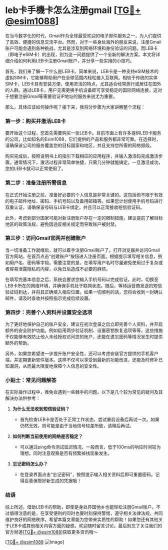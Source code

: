 # leb卡手機卡怎么注册gmail [[TG💪+ @esim1088](https://t.me/s/esim1088)]

在当今数字化的时代，Gmail作为全球最受欢迎的电子邮件服务之一，为人们提供了高效、便捷的信息交流平台。然而，对于一些身处海外的朋友来说，注册Gmail账户可能会遇到各种挑战，尤其是涉及到网络环境和身份验证的问题。而LEB卡（即电子eSIM卡）的出现，则为这一问题提供了一个全新的解决方案。本文将详细介绍如何利用LEB卡注册Gmail账户，并分享一些实用的小技巧。

首先，我们来了解一下什么是LEB卡。简单来说，LEB卡是一种支持eSIM技术的虚拟SIM卡，它能够帮助用户在全球范围内轻松接入互联网。相较于传统的实体SIM卡，LEB卡具有安装方便、使用灵活的特点，尤其适合经常旅行或居住在国外的人群。通过LEB卡，用户无需更换手机设备即可享受稳定的国际网络连接，这对于想要注册Gmail等需要验证IP地址的服务来说尤为重要。

那么，具体应该如何操作呢？接下来，我将分步骤为大家讲解整个流程：

### 第一步：购买并激活LEB卡

要开始这个过程，您首先需要购买一张LEB卡。目前市面上有许多提供LEB卡服务的公司，比如知名的Esim1088，它们提供的产品和服务都非常可靠。在选择时，请确保该公司的服务覆盖您的目标国家和地区，并且支持您所需的网络频段。

购买完成后，按照说明书上的指引下载相应的应用程序，并输入激活码完成激活步骤。通常情况下，激活过程非常简单快捷，只需几分钟就能搞定。一旦激活成功，您的LEB卡就可以正常使用了。

### 第二步：准备注册所需信息

在正式开始注册之前，准备好必要的个人信息是非常关键的。这包括但不限于有效的电子邮件地址、密码、手机号码以及备用邮箱等。如果您计划使用手机号码进行双重认证，请确保该号码与LEB卡绑定，并且可以正常接收短信验证码。

此外，考虑到部分国家可能对新注册账户存在一定的限制措施，建议提前了解目标地区的政策法规，避免因违反相关规定而导致账户被封禁。

### 第三步：访问Gmail官网并创建账户

当一切准备工作就绪后，就可以着手注册Gmail账户了。打开浏览器并访问Gmail官方网站，在首页点击“创建账户”按钮进入注册页面。根据提示填写相关信息，例如用户名、密码等字段。需要注意的是，在填写用户名时尽量避免使用过于复杂或者容易泄露隐私的内容，以免日后造成不必要的麻烦。

在填写完基本信息之后，系统会要求您输入手机号码以完成验证。此时，切换至LEB卡所在的网络环境，并确保手机处于联网状态。随后，等待运营商发送的短信验证码到达，并将其正确填入相应位置。如果一切顺利的话，您将会收到一封确认邮件，请及时查收并按照指示完成后续设置。

### 第四步：完善个人资料并设置安全选项

为了更好地保护自己的账户安全，建议在初次登录之后立即完善个人资料，并开启额外的安全防护功能。例如启用两步验证机制、设置密钥恢复选项等等。这些措施不仅能够有效防止他人未经授权访问您的账户，还能在遗忘密码等情况发生时提供额外的帮助。

另外，如果您希望进一步提升账户安全性，还可以考虑安装官方提供的手机客户端，并定期更新软件版本。这样不仅可以享受到最新的功能改进，还能及时修补已知漏洞，从而最大限度地保障个人信息的安全性。

### 小贴士：常见问题解答

在实际操作过程中，难免会遇到一些棘手的问题。以下是几个较为常见的疑问及其解决办法供参考：

1. **为什么无法收到短信验证码？**
   - 首先检查LEB卡是否处于正常工作状态，尝试重启设备后再试一次。如果仍然无效，则可能是由于当地信号较差所致，请稍后再试。
   
2. **如何判断当前使用的网络是否稳定？**
   - 可以通过ping命令测试延迟情况，一般而言，低于100ms的响应时间较为理想。同时注意观察是否有频繁掉线现象发生。

3. **忘记密码怎么办？**
   - 在登录界面点击“忘记密码”，按照提示输入相关资料后即可重置密码。记得妥善保管好新生成的凭据哦！

### 结语

综上所述，借助LEB卡的帮助，即使是身处异国他乡也能轻松注册Gmail账户。不过值得注意的是，在享受便利的同时也要时刻保持警惕，遵守相关法律法规，共同维护良好的网络秩序。希望本篇文章能为您带来实质性的帮助！如果您还有其他关于LEB卡或其他相关内容方面的疑惑，欢迎随时留言讨论。最后别忘了关注我们的官方频道[[TG💪+ @esim1088](https://t.me/s/esim1088)]获取更多资讯哦～

[[TG💪+ @esim1088](https://t.me/s/esim1088) ![Image](https://i.postimg.cc/4NQfJmqS/Snipaste-2025-05-13-00-14-12.png)]